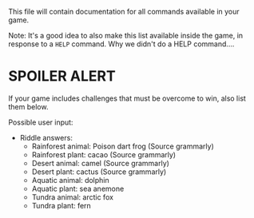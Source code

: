This file will contain documentation for all commands available in your game.

Note:  It's a good idea to also make this list available inside the game, in response to a `HELP` command.
Why we didn't do a HELP command....


# SPOILER ALERT

If your game includes challenges that must be overcome to win, also list them below.

Possible user input:
- Riddle answers:
    - Rainforest animal: Poison dart frog (Source grammarly)
    - Rainforest plant: cacao (Source grammarly)
    - Desert animal: camel (Source grammarly)
    - Desert plant: cactus (Source grammarly)
    - Aquatic animal: dolphin
    - Aquatic plant: sea anemone
    - Tundra animal: arctic fox
    - Tundra plant: fern

